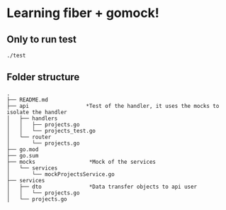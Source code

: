 # Learning fiber + gomock!

## Only to run test
`./test`

## Folder structure
```
.
├── README.md
├── api                  *Test of the handler, it uses the mocks to isolate the handler
│   ├── handlers
│   │   ├── projects.go
│   │   └── projects_test.go
│   └── router
│       └── projects.go
├── go.mod
├── go.sum
├── mocks                 *Mock of the services
│   └── services
│       └── mockProjectsService.go
├── services
│   ├── dto               *Data transfer objects to api user
│   │   └── projects.go
│   └── projects.go
```

